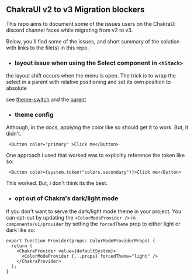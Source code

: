 ## ChakraUI v2 to v3 Migration blockers

This repo aims to document some of the issues users on the ChakraUI discord channel faces while migrating from v2 to v3.

Below, you'll find some of the issues, and short summary of the solution with links to the file(s) in this repo.

- ### layout issue when using the Select component in `<HStack>`

the layout shift occurs when the menu is open. The trick is to wrap the select in a parent with relative positioning and set its own position to absolute

see [theme-switch](https://github.com/kaf-lamed-beyt/chakra-v3-test/blob/84ecd71e75f0a2247acc38160ddaca13414c3707/components/theme-switch.tsx#L37) and the [parent](https://github.com/kaf-lamed-beyt/chakra-v3-test/blob/84ecd71e75f0a2247acc38160ddaca13414c3707/pages/index.tsx#L19)

- ### theme config

Although, in the docs, applying the color like so should get it to work. But, it didn't.

```tsx
 <Button color="primary" >Click me</Button>
```
One approach i used that worked was to explicitly reference the token like so:

```tsx
 <Button color={system.token("colors.secondary")}>Click me</Button>
```

This worked. But, i don't think its the best.

- ### opt out of Chakra's dark/light mode

If you don't want to serve the dark/light mode theme in your project. You can opt-out by updating the `<ColorModeProvider />` in `components/ui/provider` by setting the `forcedTheme` prop to either light or dark like so:

```tsx
export function Provider(props: ColorModeProviderProps) {
  return (
    <ChakraProvider value={defaultSystem}>
      <ColorModeProvider {...props} forcedTheme="light" />
    </ChakraProvider>
  );
}
```
